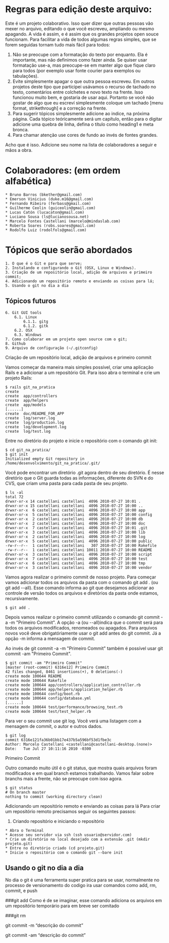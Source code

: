 # Regras para edição deste arquivo:

Este é um projeto colaborativo. Isso quer dizer que outras pessoas vão mexer no arquivo, editando o que você escreveu, ampliando ou mesmo apagando. A vida é assim, e é assim que os grandes projetos open souce funcionam.
Para facilitar a vida de todos algumas regras simples, que se forem seguidas tornam tudo mais fácil para todos:

   1. Não se preocupe com a formatação do texto por enquanto. Ela é importante, mas não definimos como fazer ainda. Se quiser usar formatação use-a, mas preocupe-se em manter algo que fique claro para todos (por exemplo usar fonte courier para exemplos ou tabulações).
   2. Evite simplesmente apagar o que outra pessoa escreveu. Em outros projetos deste tipo que participei usávamos o recurso de tachado no texto, comentários entre colchetes e novo texto na frente. Isso funcionou muito bem, e gostaria de usar aqui. Portanto se você não gostar de algo que eu escreví simplesmente coloque um tachado [menu format, strikethrough] e a correção na frente.
   3. Para sugerir tópicos simplesmente adicione ao indice, na próxima página. Cada tópico teóricamente será um capítulo, então para o digitar adicione uma quebra de linha, defina o título como heading1 e meta bronca.
   4. Para chamar atenção use cores de fundo ao invés de fontes grandes. 

Acho que é isso. Adicione seu nome na lista de colaboradores a seguir e mãos a obra.


# Colaboradores: (em ordem alfabética)

    * Bruno Barros (bkether@gmail.com)
    * Emerson Vinicius (duke.m16@gmail.com)
    * Fernando Ribeiro (ferbass@gmail.com)
    * Guilherme Ceolin (guiceolin@gmail.com)
    * Lucas Catón (lucacaton@gmail.com)
    * Luciano Sousa (ls@lucianosousa.net)
    * Marcelo Fontes Castellani (marcelo@mindaslab.com)
    * Roberta Soares (robs.soares@gmail.com)
    * Rodolfo Luiz (rodolfols@gmail.com)

# Tópicos que serão abordados

	1. O que é o Git e para que serve;
	2. Instalando e configurando o Git (OSX, Linux e Windows).
	3. Criação de um repositório local, adição de arquivos e primeiro commit;
	4. Adicionando um repositório remoto e enviando as coisas para lá;
	5. Usando o git no dia a dia


## Tópicos futuros

	6. Git GUI tools
		6.1. Linux
			6.1.1. gitg
			6.1.2. gitk
		6.2. OSX
		6.3. Windows
	7. Como colaborar em um projeto open source com o git;
	8. Github
	9. Arquivo de configuração (~/.gitconfig)

Criação de um repositório local, adição de arquivos e primeiro commit

Vamos começar da maneira mais simples possível, criar uma aplicação Rails e a adicionar a um repositório Git. Para isso abra o terminal e crie um projeto Rails:

	$ rails git_na_pratica
	create  
	create  app/controllers
	create  app/helpers
	create  app/models
	[......]
	create  doc/README_FOR_APP
	create  log/server.log
	create  log/production.log
	create  log/development.log
	create  log/test.log

Entre no diretório do projeto e inicie o repositório com o comando git init:

	$ cd git_na_pratica/
	$ git init
	Initialized empty Git repository in /home/desenvolvimento/git_na_pratica/.git/

Você pode encontrar um diretório .git agora dentro de seu diretório. É nesse diretório que o Git guarda todas as informações, diferente do SVN e do CVS, que criam uma pasta para cada pasta de seu projeto.

	$ ls -al
	total 72
	drwxr-xr-x 14 castellani castellani  4096 2010-07-27 10:01 .
	drwxr-xr-x 15 castellani castellani  4096 2010-07-27 10:00 ..
	drwxr-xr-x  6 castellani castellani  4096 2010-07-27 10:00 app
	drwxr-xr-x  5 castellani castellani  4096 2010-07-27 10:00 config
	drwxr-xr-x  2 castellani castellani  4096 2010-07-27 10:00 db
	drwxr-xr-x  2 castellani castellani  4096 2010-07-27 10:00 doc
	drwxr-xr-x  7 castellani castellani  4096 2010-07-27 10:01 .git
	drwxr-xr-x  3 castellani castellani  4096 2010-07-27 10:00 lib
	drwxr-xr-x  2 castellani castellani  4096 2010-07-27 10:00 log
	drwxr-xr-x  5 castellani castellani  4096 2010-07-27 10:00 public
	-rw-r--r--  1 castellani castellani   307 2010-07-27 10:00 Rakefile
	-rw-r--r--  1 castellani castellani 10011 2010-07-27 10:00 README
	drwxr-xr-x  3 castellani castellani  4096 2010-07-27 10:00 script
	drwxr-xr-x  7 castellani castellani  4096 2010-07-27 10:00 test
	drwxr-xr-x  6 castellani castellani  4096 2010-07-27 10:00 tmp
	drwxr-xr-x  3 castellani castellani  4096 2010-07-27 10:00 vendor

Vamos agora realizar o primeiro commit de nosso projeto. Para começar vamos adicionar todos os arquivos da pasta com o comando git add . (ou git add --all). Esse comando informa ao git que desejamos adicionar ao controle de versão todos os arquivos e diretórios da pasta onde estamos, recursivamente.

	$ git add .

Depois vamos realizar o primeiro commit utilizando o comando git commit -a -m "Primeiro Commit". A opção -a (ou --all)indica que o commit será para todos os arquivos modificados, renomeados ou apagados. Para arquivos novos você deve obrigatóriamente usar o git add antes do git commit. Já a opção -m informa a mensagem de commit.

Ao invés de git commit -a -m "Primeiro Commit" também é possível usar git commit -am "Primeiro Commit".

	$ git commit -am "Primeiro Commit"
	[master (root-commit) 6316e12] Primeiro Commit
	42 files changed, 8461 insertions(+), 0 deletions(-)
	create mode 100644 README
	create mode 100644 Rakefile
	create mode 100644 app/controllers/application_controller.rb
	create mode 100644 app/helpers/application_helper.rb
	create mode 100644 config/boot.rb
	create mode 100644 config/database.yml
	[......]
	create mode 100644 test/performance/browsing_test.rb
	create mode 100644 test/test_helper.rb

Para ver o seu commit use git log. Você verá uma listagem com a mensagem de commit, o autor e outros dados.

	$ git log
	commit 6316e121fa36b01bb17e437b5a596bf53d1fbe3c
	Author: Marcelo Castellani <castellani@castellani-desktop.(none)>
	Date:   Tue Jul 27 10:11:16 2010 -0300

   Primeiro Commit

Outro comando muito útil é o git status, que mostra quais arquivos foram modificados e em qual branch estamos trabalhando. Vamos falar sobre branchs mais a frente, não se preocupe com isso agora.

	$ git status
	# On branch master
	nothing to commit (working directory clean)

Adicionando um repositório remoto e enviando as coisas para lá
Para criar um repositório remoto precisamos seguir os seguintes passos:

   1. Criando repositório e iniciando o repositório

    * Abra o Terminal
    * Acesse seu servidor via ssh (ssh usuario@servidor.com)
    * Crie um diretório no local desejado com a extensão .git (mkdir projeto.git)
    * Entre no diretório criado (cd projeto.git)
    * Inicie o repositório com o comando git --bare init

## Usando o git no dia a dia

No dia o git é uma ferramenta super pratica para se usar, normalmente no processo de versionamento do codigo ira usar comandos como add, rm, commit, e push

###git add
Como é de se imaginar, esse comando adiciona os arquivos em um repositório temporário para em breve ser comitado

###git rm

git commit -m “descrição do commit”

git commit -am “descrição do commit”
